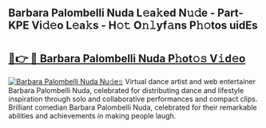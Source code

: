 ## Barbara Palombelli Nuda L𝚎a𝚔ed N𝚞𝚍e - Part-KPE Vi𝚍𝚎o L𝚎a𝚔s - H𝚘𝚝 O𝚗𝚕yf𝚊ns P𝚑𝚘tos uidEs

# <h2><a href="http://kfafjj.oniu.top/?m=Barbara+Palombelli+Nuda">🔗👉 🔴 Barbara Palombelli Nuda P𝚑ot𝚘𝚜 V𝚒d𝚎o</a></h2>

[![Barbara Palombelli Nuda Nu𝚍e𝚜](https://i.imgur.com/0qMVB7G.gif)](http://kfafjj.oniu.top/?m=Barbara+Palombelli+Nuda)
Virtual dance artist and web entertainer Barbara Palombelli Nuda, celebrated for distributing dance and lifestyle inspiration through solo and collaborative performances and compact clips. Brilliant comedian Barbara Palombelli Nuda, celebrated for their remarkable abilities and achievements in making people laugh.  

